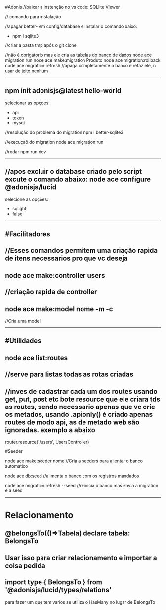 #Adonis
//baixar a instenção no vs code: SQLlite Viewer

// comando para instalação 

//apagar better- em config/database e instalar o comando baixo:
- npm i sqlite3

//criar a pasta tmp após o git clone


//não é obrigatorio mas ele cria as tabelas do banco de dados
node ace migration:run
node ace make:migration Produto
node ace migration:rollback
node ace migration:refresh //apaga completamente o banco e refaz ele, n usar de jeito nenhum

---
npm init adonisjs@latest hello-world
-
selecionar as opçoes:
- api
- token
- mysql

//resolução do problema do migration
npm i better-sqlite3

//execuçaõ do migration
node ace migration:run

//rodar
npm run dev

----
//apos excluir o database criado pelo script excute o comando abaixo:
node ace configure @adonisjs/lucid
-
selecione as opções:
- sqlight
- false

---
#Facilitadores
-
//Esses comandos permitem uma criação rapida de itens necessarios pro que vc deseja
-
node ace make:controller users
-
//criação rapida de controller
-
node ace make:model nome -m -c
-
//Cria uma model

----

#Utilidades
-
node ace list:routes
-
//serve para listas todas as rotas criadas
-
//inves de cadastrar cada um dos routes usando get, put, post etc bote resource que ele criara tds as routes, sendo necessario apenas que vc crie os metados, usando .apionly() é criado apenas routes de modo api, as de metado web são ignoradas. exemplo a abaixo
-
router.resource('/users', UsersController)

#Seeder

node ace make:seeder nome
//Cria a seeders para alientar o banco automatico

node ace db:seed
//alimenta o banco com os registros mandados

node ace migration:refresh --seed
//reinicia o banco mas envia a migration e a seed

---
# Relacionamento

@belongsTo(()=>Tabela)
declare tabela: BelongsTo<typeof Tabela>
-
Usar isso para criar relacionamento e importar a coisa pedida
-
import type { BelongsTo } from '@adonisjs/lucid/types/relations'
-
para fazer um que tem varios se utiliza o HasMany no lugar de BelongsTo